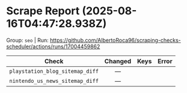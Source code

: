 # Scrape Report (2025-08-16T04:47:28.938Z)

Group: `seo`  |  Run: https://github.com/AlbertoRoca96/scraping-checks-scheduler/actions/runs/17004459862

| Check | Changed | Keys | Error |
|---|:---:|:--|:--|
| `playstation_blog_sitemap_diff` | — |  |  |
| `nintendo_us_news_sitemap_diff` | — |  |  |
